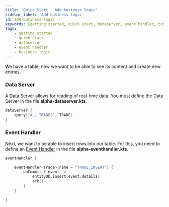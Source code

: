 ```yaml
---
title: 'Quick Start - Add business logic'
sidebar_label: 'Add business logic'
id: add-business-logic
keywords: [getting started, quick start, dataserver, event handler, business logic]
tags:
    - getting started
    - quick start
    - dataserver
    - event handler
    - business logic
---
```


We have a table; now we want to be able to see its content and create new entries.


### Data Server
A [Data Server](/server/data-server/introduction/) allows for reading of real-time data. You must define the Data Server in the file **alpha-dataserver.kts**.

```kotlin
dataServer {
    query("ALL_TRADES", TRADE)
}
```

### Event Handler
Next, we want to be able to insert rows into our table. For this, you need to define an [Event Handler](/server/event-handler/introduction/) in the file **alpha-eventhandler.kts**.

```kotlin
eventHandler {

    eventHandler<Trade>(name = "TRADE_INSERT") {
        onCommit { event ->
            entityDb.insert(event.details)
            ack()
        }
    }

}
```
